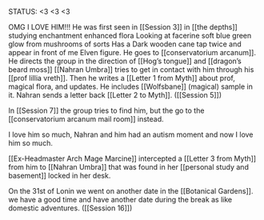 STATUS: 
<3 <3 <3

OMG I LOVE HIM!!!
He was first seen in [[Session 3]] in [[the depths]] studying enchantment enhanced flora Looking at facerine soft blue green glow from mushrooms of sorts
Has a Dark wooden cane tap twice and appear in front of me
Elven figure.
He goes to [[conservatorium arcanum]].
He directs the group in the direction of [[Hog’s tongue]] and [[dragon’s beard moss]]
[[Nahran Umbra]] tries to get in contact with him through his [[prof lillia vreth]]. Then he writes a [[Letter 1 from Myth]] about prof, magical flora, and updates. He includes [[Wolfsbane]] (magical) sample in it. 
Nahran sends a letter back [[Letter 2 to Myth]]. ([[Session 5]])

In [[Session 7]] the group tries to find him, but the go to the [[conservatorium arcanum mail room]] instead. 

I love him so much, Nahran and him had an autism moment and now I love him so much.

[[Ex-Headmaster Arch Mage Marcine]] intercepted a [[Letter 3 from Myth]] from him to [[Nahran Umbra]] that was found in her [[personal study and basement]] locked in her desk. 

On the 31st of Lonin we went on another date in the [[Botanical Gardens]].  we have a good time and have another date during the break as like domestic adventures. ([[Session 16]])